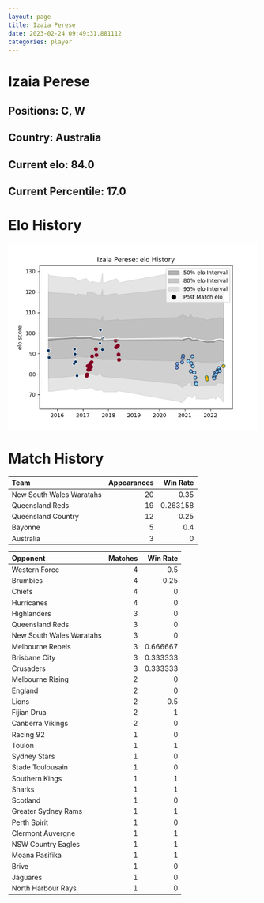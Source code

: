 ```yaml
---  
layout: page  
title: Izaia Perese  
date: 2023-02-24 09:49:31.881112  
categories: player  
---
```

# Izaia Perese

## Positions: C, W

## Country: Australia

## Current elo: 84.0

## Current Percentile: 17.0

# Elo History


![elo history](history_IzaiaPerese.png)
# Match History


| Team                     |   Appearances |   Win Rate |
|:-------------------------|--------------:|-----------:|
| New South Wales Waratahs |            20 |   0.35     |
| Queensland Reds          |            19 |   0.263158 |
| Queensland Country       |            12 |   0.25     |
| Bayonne                  |             5 |   0.4      |
| Australia                |             3 |   0        |

| Opponent                 |   Matches |   Win Rate |
|:-------------------------|----------:|-----------:|
| Western Force            |         4 |   0.5      |
| Brumbies                 |         4 |   0.25     |
| Chiefs                   |         4 |   0        |
| Hurricanes               |         4 |   0        |
| Highlanders              |         3 |   0        |
| Queensland Reds          |         3 |   0        |
| New South Wales Waratahs |         3 |   0        |
| Melbourne Rebels         |         3 |   0.666667 |
| Brisbane City            |         3 |   0.333333 |
| Crusaders                |         3 |   0.333333 |
| Melbourne Rising         |         2 |   0        |
| England                  |         2 |   0        |
| Lions                    |         2 |   0.5      |
| Fijian Drua              |         2 |   1        |
| Canberra Vikings         |         2 |   0        |
| Racing 92                |         1 |   0        |
| Toulon                   |         1 |   1        |
| Sydney Stars             |         1 |   0        |
| Stade Toulousain         |         1 |   0        |
| Southern Kings           |         1 |   1        |
| Sharks                   |         1 |   1        |
| Scotland                 |         1 |   0        |
| Greater Sydney Rams      |         1 |   1        |
| Perth Spirit             |         1 |   0        |
| Clermont Auvergne        |         1 |   1        |
| NSW Country Eagles       |         1 |   1        |
| Moana Pasifika           |         1 |   1        |
| Brive                    |         1 |   0        |
| Jaguares                 |         1 |   0        |
| North Harbour Rays       |         1 |   0        |